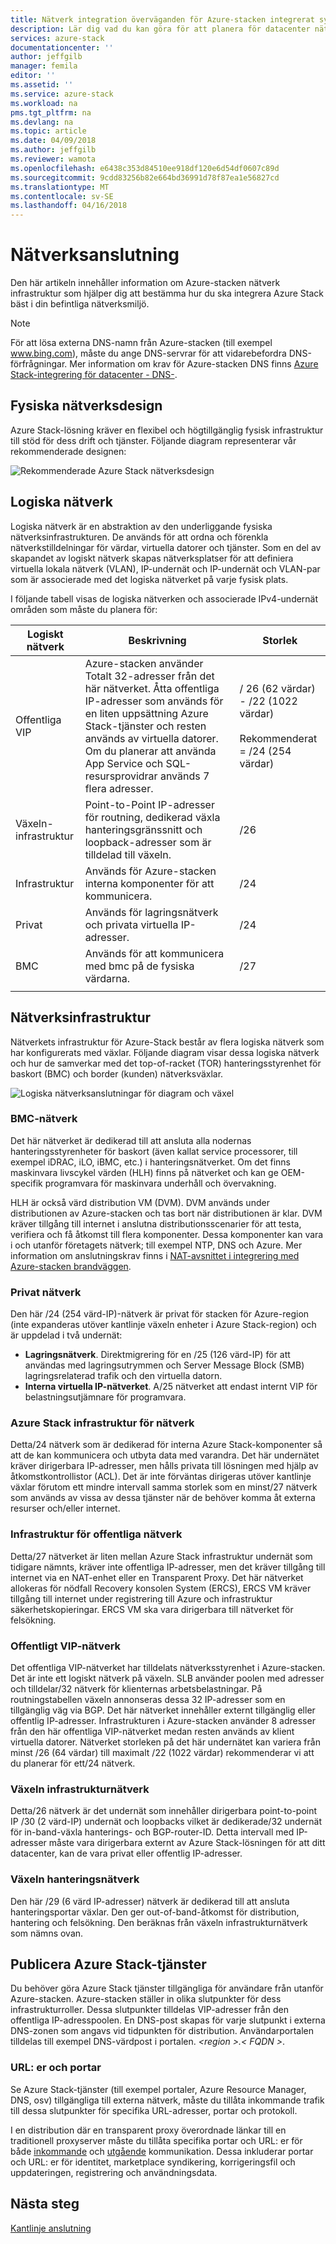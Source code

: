 ```yaml
---
title: Nätverk integration överväganden för Azure-stacken integrerat system | Microsoft Docs
description: Lär dig vad du kan göra för att planera för datacenter nätverksintegration med flera noder Azure Stack.
services: azure-stack
documentationcenter: ''
author: jeffgilb
manager: femila
editor: ''
ms.assetid: ''
ms.service: azure-stack
ms.workload: na
pms.tgt_pltfrm: na
ms.devlang: na
ms.topic: article
ms.date: 04/09/2018
ms.author: jeffgilb
ms.reviewer: wamota
ms.openlocfilehash: e6438c353d84510ee918df120e6d54df0607c89d
ms.sourcegitcommit: 9cdd83256b82e664bd36991d78f87ea1e56827cd
ms.translationtype: MT
ms.contentlocale: sv-SE
ms.lasthandoff: 04/16/2018
---
```

# <a name="network-connectivity"></a>Nätverksanslutning
Den här artikeln innehåller information om Azure-stacken nätverk infrastruktur som hjälper dig att bestämma hur du ska integrera Azure Stack bäst i din befintliga nätverksmiljö. 

> [!NOTE]
> För att lösa externa DNS-namn från Azure-stacken (till exempel www.bing.com), måste du ange DNS-servrar för att vidarebefordra DNS-förfrågningar. Mer information om krav för Azure-stacken DNS finns [Azure Stack-integrering för datacenter - DNS-](azure-stack-integrate-dns.md).

## <a name="physical-network-design"></a>Fysiska nätverksdesign
Azure Stack-lösning kräver en flexibel och högtillgänglig fysisk infrastruktur till stöd för dess drift och tjänster. Följande diagram representerar vår rekommenderade designen:

![Rekommenderade Azure Stack nätverksdesign](media/azure-stack-network/recommended-design.png)


## <a name="logical-networks"></a>Logiska nätverk
Logiska nätverk är en abstraktion av den underliggande fysiska nätverksinfrastrukturen. De används för att ordna och förenkla nätverkstilldelningar för värdar, virtuella datorer och tjänster. Som en del av skapandet av logiskt nätverk skapas nätverksplatser för att definiera virtuella lokala nätverk (VLAN), IP-undernät och IP-undernät och VLAN-par som är associerade med det logiska nätverket på varje fysisk plats.

I följande tabell visas de logiska nätverken och associerade IPv4-undernät områden som måste du planera för:

| Logiskt nätverk | Beskrivning | Storlek | 
| -------- | ------------- | ------------ | 
| Offentliga VIP | Azure-stacken använder Totalt 32-adresser från det här nätverket. Åtta offentliga IP-adresser som används för en liten uppsättning Azure Stack-tjänster och resten används av virtuella datorer. Om du planerar att använda App Service och SQL-resursprovidrar används 7 flera adresser. | / 26 (62 värdar) - /22 (1022 värdar)<br><br>Rekommenderat = /24 (254 värdar) | 
| Växeln-infrastruktur | Point-to-Point IP-adresser för routning, dedikerad växla hanteringsgränssnitt och loopback-adresser som är tilldelad till växeln. | /26 | 
| Infrastruktur | Används för Azure-stacken interna komponenter för att kommunicera. | /24 |
| Privat | Används för lagringsnätverk och privata virtuella IP-adresser. | /24 | 
| BMC | Används för att kommunicera med bmc på de fysiska värdarna. | /27 | 
| | | |

## <a name="network-infrastructure"></a>Nätverksinfrastruktur
Nätverkets infrastruktur för Azure-Stack består av flera logiska nätverk som har konfigurerats med växlar. Följande diagram visar dessa logiska nätverk och hur de samverkar med det top-of-racket (TOR) hanteringsstyrenhet för baskort (BMC) och border (kunden) nätverksväxlar.

![Logiska nätverksanslutningar för diagram och växel](media/azure-stack-network/NetworkDiagram.png)

### <a name="bmc-network"></a>BMC-nätverk
Det här nätverket är dedikerad till att ansluta alla nodernas hanteringsstyrenheter för baskort (även kallat service processorer, till exempel iDRAC, iLO, iBMC, etc.) i hanteringsnätverket. Om det finns maskinvara livscykel värden (HLH) finns på nätverket och kan ge OEM-specifik programvara för maskinvara underhåll och övervakning. 

HLH är också värd distribution VM (DVM). DVM används under distributionen av Azure-stacken och tas bort när distributionen är klar. DVM kräver tillgång till internet i anslutna distributionsscenarier för att testa, verifiera och få åtkomst till flera komponenter. Dessa komponenter kan vara i och utanför företagets nätverk; till exempel NTP, DNS och Azure. Mer information om anslutningskrav finns i [NAT-avsnittet i integrering med Azure-stacken brandväggen](azure-stack-firewall.md#network-address-translation). 

### <a name="private-network"></a>Privat nätverk
Den här /24 (254 värd-IP)-nätverk är privat för stacken för Azure-region (inte expanderas utöver kantlinje växeln enheter i Azure Stack-region) och är uppdelad i två undernät:

- **Lagringsnätverk**. Direktmigrering för en /25 (126 värd-IP) för att användas med lagringsutrymmen och Server Message Block (SMB) lagringsrelaterad trafik och den virtuella datorn. 
- **Interna virtuella IP-nätverket**. A/25 nätverket att endast internt VIP för belastningsutjämnare för programvara.

### <a name="azure-stack-infrastructure-network"></a>Azure Stack infrastruktur för nätverk
Detta/24 nätverk som är dedikerad för interna Azure Stack-komponenter så att de kan kommunicera och utbyta data med varandra. Det här undernätet kräver dirigerbara IP-adresser, men hålls privata till lösningen med hjälp av åtkomstkontrollistor (ACL). Det är inte förväntas dirigeras utöver kantlinje växlar förutom ett mindre intervall samma storlek som en minst/27 nätverk som används av vissa av dessa tjänster när de behöver komma åt externa resurser och/eller internet. 

### <a name="public-infrastructure-network"></a>Infrastruktur för offentliga nätverk
Detta/27 nätverket är liten mellan Azure Stack infrastruktur undernät som tidigare nämnts, kräver inte offentliga IP-adresser, men det kräver tillgång till internet via en NAT-enhet eller en Transparent Proxy. Det här nätverket allokeras för nödfall Recovery konsolen System (ERCS), ERCS VM kräver tillgång till internet under registrering till Azure och infrastruktur säkerhetskopieringar. ERCS VM ska vara dirigerbara till nätverket för felsökning.

### <a name="public-vip-network"></a>Offentligt VIP-nätverk
Det offentliga VIP-nätverket har tilldelats nätverksstyrenhet i Azure-stacken. Det är inte ett logiskt nätverk på växeln. SLB använder poolen med adresser och tilldelar/32 nätverk för klienternas arbetsbelastningar. På routningstabellen växeln annonseras dessa 32 IP-adresser som en tillgänglig väg via BGP. Det här nätverket innehåller externt tillgänglig eller offentlig IP-adresser. Infrastrukturen i Azure-stacken använder 8 adresser från den här offentliga VIP-nätverket medan resten används av klient virtuella datorer. Nätverket storleken på det här undernätet kan variera från minst /26 (64 värdar) till maximalt /22 (1022 värdar) rekommenderar vi att du planerar för ett/24 nätverk.

### <a name="switch-infrastructure-network"></a>Växeln infrastrukturnätverk
Detta/26 nätverk är det undernät som innehåller dirigerbara point-to-point IP /30 (2 värd-IP) undernät och loopbacks vilket är dedikerade/32 undernät för in-band-växla hanterings- och BGP-router-ID. Detta intervall med IP-adresser måste vara dirigerbara externt av Azure Stack-lösningen för att ditt datacenter, kan de vara privat eller offentlig IP-adresser.

### <a name="switch-management-network"></a>Växeln hanteringsnätverk
Den här /29 (6 värd IP-adresser) nätverk är dedikerad till att ansluta hanteringsportar växlar. Den ger out-of-band-åtkomst för distribution, hantering och felsökning. Den beräknas från växeln infrastrukturnätverk som nämns ovan.

## <a name="publish-azure-stack-services"></a>Publicera Azure Stack-tjänster
Du behöver göra Azure Stack tjänster tillgängliga för användare från utanför Azure-stacken. Azure-stacken ställer in olika slutpunkter för dess infrastrukturroller. Dessa slutpunkter tilldelas VIP-adresser från den offentliga IP-adresspoolen. En DNS-post skapas för varje slutpunkt i externa DNS-zonen som angavs vid tidpunkten för distribution. Användarportalen tilldelas till exempel DNS-värdpost i portalen.  *&lt;region >.&lt; FQDN >*.

### <a name="ports-and-urls"></a>URL: er och portar
Se Azure Stack-tjänster (till exempel portaler, Azure Resource Manager, DNS, osv) tillgängliga till externa nätverk, måste du tillåta inkommande trafik till dessa slutpunkter för specifika URL-adresser, portar och protokoll.
 
I en distribution där en transparent proxy överordnade länkar till en traditionell proxyserver måste du tillåta specifika portar och URL: er för både [inkommande](https://docs.microsoft.com/azure/azure-stack/azure-stack-integrate-endpoints#ports-and-protocols-inbound) och [utgående](https://docs.microsoft.com/azure/azure-stack/azure-stack-integrate-endpoints#ports-and-urls-outbound) kommunikation. Dessa inkluderar portar och URL: er för identitet, marketplace syndikering, korrigeringsfil och uppdateringen, registrering och användningsdata.

## <a name="next-steps"></a>Nästa steg
[Kantlinje anslutning](azure-stack-border-connectivity.md)